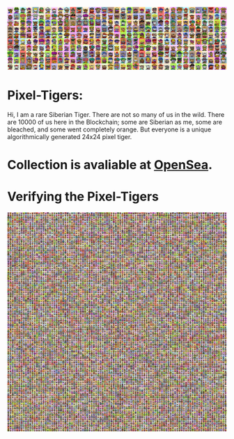 ![few tigers](/Banner_image1.png)
# Pixel-Tigers:
Hi, I am a rare Siberian Tiger. There are not so many of us in the wild. There are 10000 of us here in the Blockchain; some are Siberian as me, some are bleached, and some went completely orange. But everyone is a unique algorithmically generated 24x24 pixel tiger.

# Collection is avaliable at [OpenSea](https://opensea.io/collection/pixel-tigers-1).

# Verifying the Pixel-Tigers

![All Pixel-Tigers](/All_Tigers.png)

